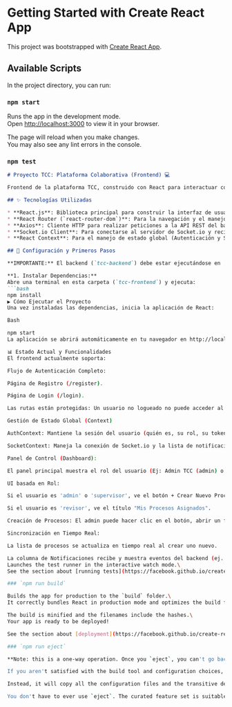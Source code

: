 # Getting Started with Create React App

This project was bootstrapped with [Create React App](https://github.com/facebook/create-react-app).

## Available Scripts

In the project directory, you can run:

### `npm start`

Runs the app in the development mode.\
Open [http://localhost:3000](http://localhost:3000) to view it in your browser.

The page will reload when you make changes.\
You may also see any lint errors in the console.

### `npm test`
```markdown
# Proyecto TCC: Plataforma Colaborativa (Frontend) 💻

Frontend de la plataforma TCC, construido con React para interactuar con el backend en tiempo real.

## ✨ Tecnologías Utilizadas

* **React.js**: Biblioteca principal para construir la interfaz de usuario.
* **React Router (`react-router-dom`)**: Para la navegación y el manejo de rutas en la aplicación.
* **Axios**: Cliente HTTP para realizar peticiones a la API REST del backend.
* **Socket.io Client**: Para conectarse al servidor de Socket.io y recibir eventos en tiempo real.
* **React Context**: Para el manejo de estado global (Autenticación y Sockets).

## 🔌 Configuración y Primeros Pasos

**IMPORTANTE:** El backend (`tcc-backend`) debe estar ejecutándose en `http://localhost:4000` para que el frontend funcione.

**1. Instalar Dependencias:**
Abre una terminal en esta carpeta (`tcc-frontend`) y ejecuta:
```bash
npm install
▶️ Cómo Ejecutar el Proyecto
Una vez instaladas las dependencias, inicia la aplicación de React:

Bash

npm start
La aplicación se abrirá automáticamente en tu navegador en http://localhost:3000.

📊 Estado Actual y Funcionalidades
El frontend actualmente soporta:

Flujo de Autenticación Completo:

Página de Registro (/register).

Página de Login (/login).

Las rutas están protegidas: Un usuario no logueado no puede acceder al panel principal.

Gestión de Estado Global (Context)

AuthContext: Mantiene la sesión del usuario (quién es, su rol, su token) en toda la app.

SocketContext: Maneja la conexión de Socket.io y la lista de notificaciones.

Panel de Control (Dashboard):

El panel principal muestra el rol del usuario (Ej: Admin TCC (admin) o Diego Ospino (revisor)).

UI basada en Rol:

Si el usuario es 'admin' o 'supervisor', ve el botón + Crear Nuevo Proceso.

Si el usuario es 'revisor', ve el título "Mis Procesos Asignados".

Creación de Procesos: El admin puede hacer clic en el botón, abrir un formulario modal y crear un nuevo proceso asignándoselo a un 'revisor' por email.

Sincronización en Tiempo Real:

La lista de procesos se actualiza en tiempo real al crear uno nuevo.

La columna de Notificaciones recibe y muestra eventos del backend (ej. "Te han asignado un nuevo proceso...").
Launches the test runner in the interactive watch mode.\
See the section about [running tests](https://facebook.github.io/create-react-app/docs/running-tests) for more information.

### `npm run build`

Builds the app for production to the `build` folder.\
It correctly bundles React in production mode and optimizes the build for the best performance.

The build is minified and the filenames include the hashes.\
Your app is ready to be deployed!

See the section about [deployment](https://facebook.github.io/create-react-app/docs/deployment) for more information.

### `npm run eject`

**Note: this is a one-way operation. Once you `eject`, you can't go back!**

If you aren't satisfied with the build tool and configuration choices, you can `eject` at any time. This command will remove the single build dependency from your project.

Instead, it will copy all the configuration files and the transitive dependencies (webpack, Babel, ESLint, etc) right into your project so you have full control over them. All of the commands except `eject` will still work, but they will point to the copied scripts so you can tweak them. At this point you're on your own.

You don't have to ever use `eject`. The curated feature set is suitable for small and middle deployments, and you shouldn't feel obligated to use this feature. However we understand that this tool wouldn't be useful if you couldn't customize it when you are ready for it.


